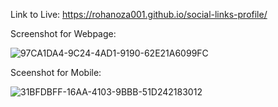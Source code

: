 Link to Live: https://rohanoza001.github.io/social-links-profile/

Screenshot for Webpage:

![97CA1DA4-9C24-4AD1-9190-62E21A6099FC](https://github.com/user-attachments/assets/a2caa525-8f44-4c0a-b502-a994bce7e83d)

Sceenshot for Mobile:

![31BFDBFF-16AA-4103-9BBB-51D242183012](https://github.com/user-attachments/assets/03552629-b3d8-4e0e-bfe8-0512e91aba82)
